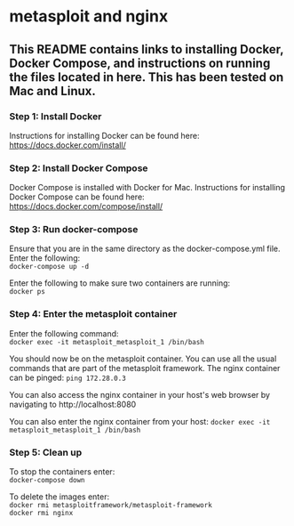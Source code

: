 # metasploit and nginx

## This README contains links to installing Docker, Docker Compose, and instructions on running the files located in here. This has been tested on Mac and Linux.

### Step 1: Install Docker
Instructions for installing Docker can be found here:  
https://docs.docker.com/install/

### Step 2: Install Docker Compose
Docker Compose is installed with Docker for Mac. Instructions for installing Docker Compose can be found here:  
https://docs.docker.com/compose/install/

### Step 3: Run docker-compose
Ensure that you are in the same directory as the docker-compose.yml file. Enter the following:  
`docker-compose up -d`  

Enter the following to make sure two containers are running:  
`docker ps`

### Step 4: Enter the metasploit container
Enter the following command:  
`docker exec -it metasploit_metasploit_1 /bin/bash`  

You should now be on the metasploit container. You can use all the usual commands that are part of the metasploit framework. The nginx container can be pinged:
`ping 172.28.0.3`

You can also access the nginx container in your host's web browser by navigating to http://localhost:8080

You can also enter the nginx container from your host:
`docker exec -it metasploit_metasploit_1 /bin/bash`

### Step 5: Clean up
To stop the containers enter:  
`docker-compose down`

To delete the images enter:  
`docker rmi metasploitframework/metasploit-framework`  
`docker rmi nginx`
